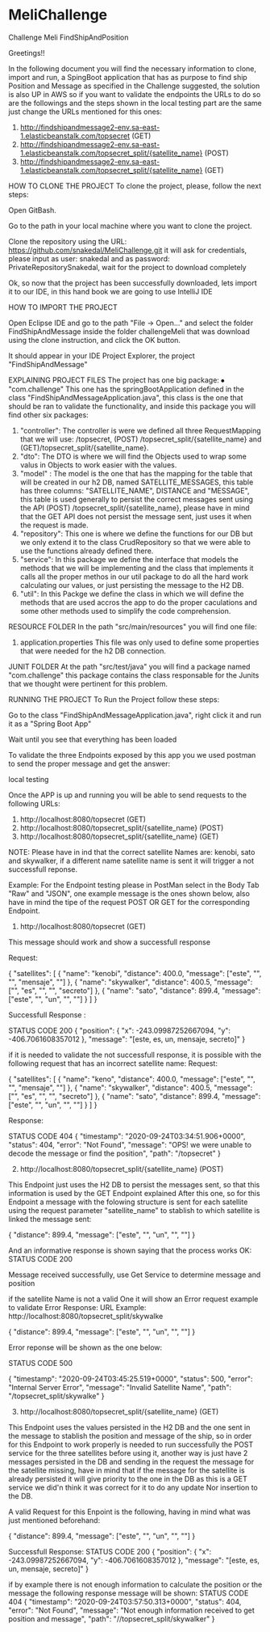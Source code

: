 # MeliChallenge
Challenge Meli FindShipAndPosition

Greetings!!

In the following document you will find the necessary information to clone, import and run, a SpingBoot application that has as purpose to find ship Position and Message as specified in the Challenge suggested, the solution is also UP in AWS so if you want to validate the endpoints the URLs to do so are the followings and the steps shown in the local testing part are the same just change the URLs mentioned for this ones:

1. http://findshipandmessage2-env.sa-east-1.elasticbeanstalk.com/topsecret (GET)
2. http://findshipandmessage2-env.sa-east-1.elasticbeanstalk.com/topsecret_split/{satellite_name} (POST)
3. http://findshipandmessage2-env.sa-east-1.elasticbeanstalk.com/topsecret_split/{satellite_name} (GET)

HOW TO CLONE THE PROJECT To clone the project, please, follow the next steps:

Open GitBash.

Go to the path in your local machine where you want to clone the project.

Clone the repository using the URL: https://github.com/snakedal/MeliChallenge.git  it will ask for credentials, please input as user: snakedal and as password: PrivateRepositorySnakedal, wait for the project to download completely

Ok, so now that the project has been successfully downloaded, lets import it to our IDE, in this hand book we are going to use IntelliJ IDE

HOW TO IMPORT THE PROJECT

Open Eclipse IDE and go to the path "File -> Open..." and select the folder FindShipAndMessage inside the folder challengeMeli that was download using the clone instruction, and click the OK button.

It should appear in your IDE Project Explorer, the project "FindShipAndMessage"

EXPLAINING PROJECT FILES The project has one big package: ⦁ "com.challenge" This one has the springBootApplication defined in the class "FindShipAndMessageApplication.java", this class is the one that should be ran to validate the functionality, and inside this package you will find other six packages: 

1. "controller": The controller is were we defined all three RequestMapping that we will use: /topsecret, (POST) /topsecret_split/{satellite_name} and (GET)/topsecret_split/{satellite_name}. 
2. "dto": The DTO is where we will find the Objects used to wrap some valus in Objects to work easier with the values.
3. "model" : The model is the one that has the mapping for the table that will be created in our h2 DB, named SATELLITE_MESSAGES, this table has three columns: "SATELLITE_NAME", DISTANCE and "MESSAGE", this table is used generally to persist the correct messages sent using the API (POST) /topsecret_split/{satellite_name}, please have in mind that the GET API does not persist the message sent, just uses it when the request is made.
4. "repository": This one is where we define the functions for our DB but we only extend it to the class CrudRepository so that we were able to use the functions already defined there. 
5. "service": In this package we define the interface that models the methods that we will be implementing and the class that implements it calls all the proper methos in our util package to do all the hard work calculating our values, or just persisting the message to the H2 DB.
6. "util": In this Packge we define the class in which we will define the methods that are used accros the app to do the proper caculations and some other methods used to simplify the code comprehension. 

RESOURCE FOLDER In the path "src/main/resources" you will find one file: 
1. application.properties This file was only used to define some properties that were needed for the h2 DB connection. 

JUNIT FOLDER At the path "src/test/java" you will find a package named "com.challenge" this package contains the class responsable for the Junits that we thought were pertinent for this problem.

RUNNING THE PROJECT To Run the Project follow these steps:

Go to the class "FindShipAndMessageApplication.java", right click it and run it as a "Spring Boot App"

Wait until you see that everything has been loaded

To validate the three Endpoints exposed by this app you we used postman to send the proper message and get the answer:

local testing

Once the APP is up and running you will be able to send requests to the following URLs:
1. http://localhost:8080/topsecret (GET)
2. http://localhost:8080/topsecret_split/{satellite_name} (POST)
3. http://localhost:8080/topsecret_split/{satellite_name} (GET)

NOTE: Please have in ind that the correct satellite Names are: kenobi, sato and skywalker, if a different name satellite name is sent it will trigger a not successfull reponse.

Example:
For the Endpoint testing please in PostMan select in the Body Tab "Raw" and "JSON", one example message is the ones shown below, also have in mind the tipe of the request POST OR GET for the corresponding Endpoint. 

1. http://localhost:8080/topsecret (GET)

This message should work and show a successfull response

Request:

{
    "satellites": [
        {
        "name": "kenobi",
        "distance": 400.0,
        "message": ["este", "", "", "mensaje", ""]
        },
        {
        "name": "skywalker",
        "distance": 400.5,
        "message": ["", "es", "", "", "secreto"]
        },
        {
        "name": "sato",
        "distance": 899.4,
        "message": ["este", "", "un", "", ""]
        }
    ]
}

Successfull Response :

STATUS CODE 200
{
    "position": {
        "x": -243.09987252667094,
        "y": -406.7061608357012
    },
    "message": "[este, es, un, mensaje, secreto]"
}

if it is needed to validate the not successfull response, it is possible with the following request that has an incorrect satellite name:
Request:

{
    "satellites": [
        {
        "name": "keno",
        "distance": 400.0,
        "message": ["este", "", "", "mensaje", ""]
        },
        {
        "name": "skywalker",
        "distance": 400.5,
        "message": ["", "es", "", "", "secreto"]
        },
        {
        "name": "sato",
        "distance": 899.4,
        "message": ["este", "", "un", "", ""]
        }
    ]
}

Response:

STATUS CODE 404
{
    "timestamp": "2020-09-24T03:34:51.906+0000",
    "status": 404,
    "error": "Not Found",
    "message": "OPS! we were unable to decode the message or find the position",
    "path": "/topsecret"
}

2. http://localhost:8080/topsecret_split/{satellite_name} (POST)

This Endpoint just uses the H2 DB to persist the messages sent, so that this information is used by the GET Endpoint explained After this one, so for this Endpoint a message with the folowing structure is sent for each satellite using the request parameter "satellite_name" to stablish to which satellite is linked the message sent:

{
    "distance": 899.4,
    "message": ["este", "", "un", "", ""]
}

And an informative response is shown saying that the process works OK:
STATUS CODE 200

Message received successfully, use Get Service to determine message and position

if the satellite Name is not a valid One it will show an Error request example to validate Error Response:
URL Example: http://localhost:8080/topsecret_split/skywalke

{
     "distance": 899.4,
     "message": ["este", "", "un", "", ""]
}

Error reponse will be shown as the one below:

STATUS CODE 500

{
    "timestamp": "2020-09-24T03:45:25.519+0000",
    "status": 500,
    "error": "Internal Server Error",
    "message": "Invalid Satellite Name",
    "path": "/topsecret_split/skywalke"
}

3. http://localhost:8080/topsecret_split/{satellite_name} (GET)

This Endpoint uses the values persisted in the H2 DB and the one sent in the message to stablish the position and message of the ship, so in order for this Endpoint to work properly is needed to run successfully the POST service for the three satellites before using it, another way is just have 2 messages persisted in the DB and sending in the request the message for the satellite missing, have in mind that if the message for the satellite is already persisted it will give priority to the one in the DB as this is a GET service we did'n think it was correct for it to do any update Nor insertion to the DB.

A valid Request for this Enpoint is the following, having in mind what was just mentioned beforehand:

{
     "distance": 899.4,
     "message": ["este", "", "un", "", ""]
}

Successfull Response:
STATUS CODE 200
{
    "position": {
        "x": -243.09987252667094,
        "y": -406.7061608357012
    },
    "message": "[este, es, un, mensaje, secreto]"
}

if by example there is not enough information to calculate the position or the message the following response message will be shown:
STATUS CODE 404
{
    "timestamp": "2020-09-24T03:57:50.313+0000",
    "status": 404,
    "error": "Not Found",
    "message": "Not enough information received to get position and message",
    "path": "//topsecret_split/skywalker"
}








